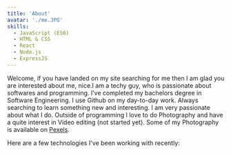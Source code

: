 ```yaml
---
title: 'About'
avatar: './me.JPG'
skills:
  - JavaScript (ES6)
  - HTML & CSS
  - React
  - Node.js
  - ExpressJS
---
```


Welcome, if you have landed on my site searching for me then I am glad you are interested about me, nice.I am a techy guy, who is passionate about softwares and programming. I’ve completed my bachelors degree in Software Engineering. I use Github on my day-to-day work. Always searching to learn something new and interesting. I am very passionate about what I do. Outside of programming I love to do Photography and have a quite interest in Video editing (not started yet). Some of my Photography is available on <a href="https://www.pexels.com/@xosef-346551" rel="noopener noreferrer" target="_blank">Pexels</a>.

Here are a few technologies I've been working with recently:

